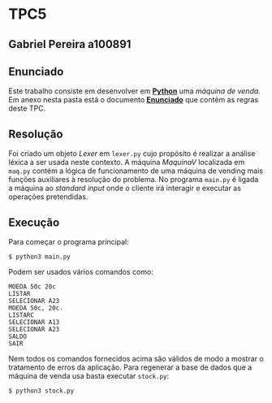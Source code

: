 # TPC5
## Gabriel Pereira a100891

## Enunciado

Este trabalho consiste em desenvolver em **[Python](https://www.python.org/)** uma *máquina de venda*. Em anexo nesta pasta está o documento **[Enunciado](./enunciado.pdf)** que contém as regras deste TPC.

## Resolução

Foi criado um objeto *Lexer* em `lexer.py` cujo propósito é realizar a análise léxica a ser usada neste contexto. A máquina *MaquinaV* localizada em `maq.py` contém a lógica de funcionamento de uma máquina de vending mais funções auxiliares à resolução do problema. No programa `main.py` é ligada a máquina ao *standard input* onde o cliente irá interagir e executar as operações pretendidas.

## Execução

Para começar o programa principal:

    $ python3 main.py

Podem ser usados vários comandos como:

    MOEDA 50c 20c
    LISTAR
    SELECIONAR A23
    MOEDA 50c, 20c.
    LISTARC
    SELECIONAR A13
    SELECIONAR A23
    SALDO
    SAIR

Nem todos os comandos fornecidos acima são válidos de modo a mostrar o tratamento de erros da aplicação. Para regenerar a base de dados que a máquina de venda usa basta executar `stock.py`:

    $ python3 stock.py
